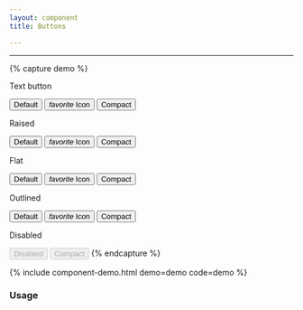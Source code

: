 ```yaml
---
layout: component
title: Buttons

---
```


---

{% capture demo %}
  <p>Text button</p>
  <button>Default</button>
  <button>
    <i class="material-icons uwds-button__icon">favorite</i> Icon
  </button>
  <button class="uwds-button--compact">Compact</button>

  <p>Raised</p>
  <button class="uwds-button--raised">Default</button>
  <button class="uwds-button--raised">
    <i class="material-icons uwds-button__icon">favorite</i> Icon
  </button>
  <button class="uwds-button--raised uwds-button--compact">Compact</button>

  <p>Flat</p>
  <button class="uwds-button--flat">Default</button>
  <button class="uwds-button--flat">
    <i class="material-icons uwds-button__icon">favorite</i> Icon
  </button>
  <button class="uwds-button--flat uwds-button--compact">Compact</button>

  <p>Outlined</p>
  <button class="uwds-button--outlined">Default</button>
  <button class="uwds-button--outlined">
    <i class="material-icons uwds-button__icon">favorite</i> Icon
  </button>
  <button class="uwds-button--outlined uwds-button--compact">Compact</button>

  <p>Disabled</p>
  <button class="uwds-button" disabled>Disabled</button>
  <button class="uwds-button--compact" disabled>Compact</button>
{% endcapture %}

{% include component-demo.html demo=demo code=demo %}

### Usage



